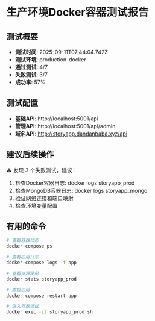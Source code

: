 # 生产环境Docker容器测试报告

## 测试概要
- **测试时间**: 2025-09-11T07:44:04.742Z
- **测试环境**: production-docker
- **通过测试**: 4/7
- **失败测试**: 3/7
- **成功率**: 57%

## 测试配置
- **基础API**: http://localhost:5001/api
- **管理API**: http://localhost:5001/api/admin
- **域名API**: http://storyapp.dandanbaba.xyz/api

## 建议后续操作
⚠️  发现 3 个失败测试，建议：
1. 检查Docker容器日志: docker logs storyapp_prod
2. 检查MongoDB容器日志: docker logs storyapp_mongo
3. 验证网络连接和端口映射
4. 检查环境变量配置

## 有用的命令
```bash
# 查看容器状态
docker-compose ps

# 查看应用日志
docker-compose logs -f app

# 查看资源使用
docker stats storyapp_prod

# 重启应用
docker-compose restart app

# 进入容器调试
docker exec -it storyapp_prod sh
```
